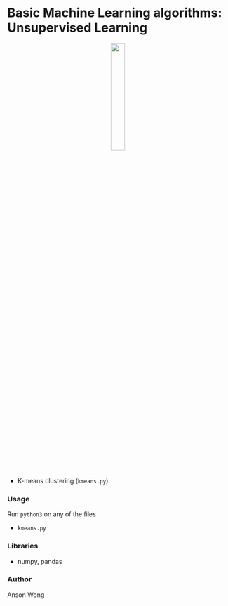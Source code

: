 # Basic Machine Learning algorithms: Unsupervised Learning

<p align="center"> 
<img src="unsupervised/images/coverart.png" width="25%">
</p>

* K-means clustering (`kmeans.py`)

### Usage

Run `python3` on any of the files

* `kmeans.py`

### Libraries

* numpy, pandas



### Author

Anson Wong